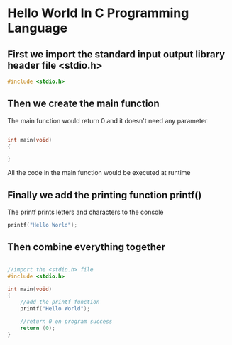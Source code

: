 # Hello World In C Programming Language

## First we import the standard input output library header file <stdio.h>

```c
#include <stdio.h> 

```

## Then we create the main function

The main function would return 0 and it doesn't need any parameter

```c

int main(void)
{

}

```

All the code in the main function would be executed at runtime 

## Finally we add the printing function printf() 


The printf prints letters and characters to the console

```c
printf("Hello World");


```

## Then combine everything together

```c 

//import the <stdio.h> file
#include <stdio.h>

int main(void)
{
    //add the printf function
    printf("Hello World");

    //return 0 on program success
    return (0);
}



```

